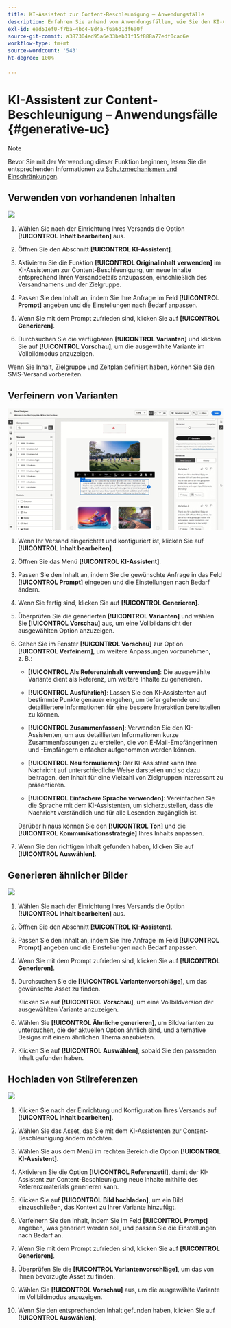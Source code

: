 ```yaml
---
title: KI-Assistent zur Content-Beschleunigung – Anwendungsfälle
description: Erfahren Sie anhand von Anwendungsfällen, wie Sie den KI-Assistenten zur Content-Beschleunigung verwenden.
exl-id: ead51ef0-f7ba-4bc4-8d4a-f6a6d1df6a0f
source-git-commit: a387304ed95a6e33beb31f15f888a77edf0cad6e
workflow-type: tm+mt
source-wordcount: '543'
ht-degree: 100%

---
```


# KI-Assistent zur Content-Beschleunigung – Anwendungsfälle {#generative-uc}

>[!NOTE]
>
>Bevor Sie mit der Verwendung dieser Funktion beginnen, lesen Sie die entsprechenden Informationen zu [Schutzmechanismen und Einschränkungen](generative-gs.md#generative-guardrails).

## Verwenden von vorhandenen Inhalten

![](assets/do-not-localize/gen-ai-reuse-text.gif)

1. Wählen Sie nach der Einrichtung Ihres Versands die Option **[!UICONTROL Inhalt bearbeiten]** aus.

1. Öffnen Sie den Abschnitt **[!UICONTROL KI-Assistent]**.

1. Aktivieren Sie die Funktion **[!UICONTROL Originalinhalt verwenden]** im KI-Assistenten zur Content-Beschleunigung, um neue Inhalte entsprechend Ihren Versanddetails anzupassen, einschließlich des Versandnamens und der Zielgruppe.

1. Passen Sie den Inhalt an, indem Sie Ihre Anfrage im Feld **[!UICONTROL Prompt]** angeben und die Einstellungen nach Bedarf anpassen.

1. Wenn Sie mit dem Prompt zufrieden sind, klicken Sie auf **[!UICONTROL Generieren]**.

1. Durchsuchen Sie die verfügbaren **[!UICONTROL Varianten]** und klicken Sie auf **[!UICONTROL Vorschau]**, um die ausgewählte Variante im Vollbildmodus anzuzeigen.

Wenn Sie Inhalt, Zielgruppe und Zeitplan definiert haben, können Sie den SMS-Versand vorbereiten.

## Verfeinern von Varianten

![](assets/do-not-localize/gen-ai-variation.gif)

1. Wenn Ihr Versand eingerichtet und konfiguriert ist, klicken Sie auf **[!UICONTROL Inhalt bearbeiten]**.

1. Öffnen Sie das Menü **[!UICONTROL KI-Assistent]**.

1. Passen Sie den Inhalt an, indem Sie die gewünschte Anfrage in das Feld **[!UICONTROL Prompt]** eingeben und die Einstellungen nach Bedarf ändern.

1. Wenn Sie fertig sind, klicken Sie auf **[!UICONTROL Generieren]**.

1. Überprüfen Sie die generierten **[!UICONTROL Varianten]** und wählen Sie **[!UICONTROL Vorschau]** aus, um eine Vollbildansicht der ausgewählten Option anzuzeigen.

1. Gehen Sie im Fenster **[!UICONTROL Vorschau]** zur Option **[!UICONTROL Verfeinern]**, um weitere Anpassungen vorzunehmen, z. B.:

   * **[!UICONTROL Als Referenzinhalt verwenden]**: Die ausgewählte Variante dient als Referenz, um weitere Inhalte zu generieren.

   * **[!UICONTROL Ausführlich]**: Lassen Sie den KI-Assistenten auf bestimmte Punkte genauer eingehen, um tiefer gehende und detailliertere Informationen für eine bessere Interaktion bereitstellen zu können.

   * **[!UICONTROL Zusammenfassen]**: Verwenden Sie den KI-Assistenten, um aus detaillierten Informationen kurze Zusammenfassungen zu erstellen, die von E-Mail-Empfängerinnen und -Empfängern einfacher aufgenommen werden können.

   * **[!UICONTROL Neu formulieren]**: Der KI-Assistent kann Ihre Nachricht auf unterschiedliche Weise darstellen und so dazu beitragen, den Inhalt für eine Vielzahl von Zielgruppen interessant zu präsentieren.

   * **[!UICONTROL Einfachere Sprache verwenden]**: Vereinfachen Sie die Sprache mit dem KI-Assistenten, um sicherzustellen, dass die Nachricht verständlich und für alle Lesenden zugänglich ist.

   Darüber hinaus können Sie den **[!UICONTROL Ton]** und die **[!UICONTROL Kommunikationsstrategie]** Ihres Inhalts anpassen.

1. Wenn Sie den richtigen Inhalt gefunden haben, klicken Sie auf **[!UICONTROL Auswählen]**.

## Generieren ähnlicher Bilder

![](assets/do-not-localize/uc-image-similar.gif)

1. Wählen Sie nach der Einrichtung Ihres Versands die Option **[!UICONTROL Inhalt bearbeiten]** aus.

1. Öffnen Sie den Abschnitt **[!UICONTROL KI-Assistent]**.

1. Passen Sie den Inhalt an, indem Sie Ihre Anfrage im Feld **[!UICONTROL Prompt]** angeben und die Einstellungen nach Bedarf anpassen.

1. Wenn Sie mit dem Prompt zufrieden sind, klicken Sie auf **[!UICONTROL Generieren]**.

1. Durchsuchen Sie die **[!UICONTROL Variantenvorschläge]**, um das gewünschte Asset zu finden. 

   Klicken Sie auf **[!UICONTROL Vorschau]**, um eine Vollbildversion der ausgewählten Variante anzuzeigen.

1. Wählen Sie **[!UICONTROL Ähnliche generieren]**, um Bildvarianten zu untersuchen, die der aktuellen Option ähnlich sind, und alternative Designs mit einem ähnlichen Thema anzubieten.

1. Klicken Sie auf **[!UICONTROL Auswählen]**, sobald Sie den passenden Inhalt gefunden haben.

## Hochladen von Stilreferenzen

![](assets/do-not-localize/uc-image-reference.gif)

1. Klicken Sie nach der Einrichtung und Konfiguration Ihres Versands auf **[!UICONTROL Inhalt bearbeiten]**.

1. Wählen Sie das Asset, das Sie mit dem KI-Assistenten zur Content-Beschleunigung ändern möchten.

1. Wählen Sie aus dem Menü im rechten Bereich die Option **[!UICONTROL KI-Assistent]**.

1. Aktivieren Sie die Option **[!UICONTROL Referenzstil]**, damit der KI-Assistent zur Content-Beschleunigung neue Inhalte mithilfe des Referenzmaterials generieren kann.

1. Klicken Sie auf **[!UICONTROL Bild hochladen]**, um ein Bild einzuschließen, das Kontext zu Ihrer Variante hinzufügt.

1. Verfeinern Sie den Inhalt, indem Sie im Feld **[!UICONTROL Prompt]** angeben, was generiert werden soll, und passen Sie die Einstellungen nach Bedarf an.

1. Wenn Sie mit dem Prompt zufrieden sind, klicken Sie auf **[!UICONTROL Generieren]**.

1. Überprüfen Sie die **[!UICONTROL Variantenvorschläge]**, um das von Ihnen bevorzugte Asset zu finden.

1. Wählen Sie **[!UICONTROL Vorschau]** aus, um die ausgewählte Variante im Vollbildmodus anzuzeigen.

1. Wenn Sie den entsprechenden Inhalt gefunden haben, klicken Sie auf **[!UICONTROL Auswählen]**.
